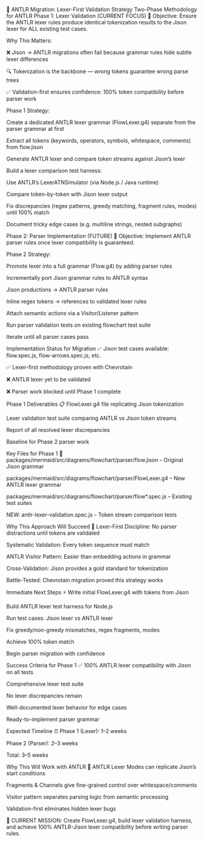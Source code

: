 🚀 ANTLR Migration: Lexer-First Validation Strategy
Two-Phase Methodology for ANTLR
Phase 1: Lexer Validation (CURRENT FOCUS) 🎯
Objective: Ensure the ANTLR lexer rules produce identical tokenization results to the Jison lexer for ALL existing test cases.

Why This Matters:

❌ Jison → ANTLR migrations often fail because grammar rules hide subtle lexer differences

🔍 Tokenization is the backbone — wrong tokens guarantee wrong parse trees

✅ Validation-first ensures confidence: 100% token compatibility before parser work

Phase 1 Strategy:

Create a dedicated ANTLR lexer grammar (FlowLexer.g4) separate from the parser grammar at first

Extract all tokens (keywords, operators, symbols, whitespace, comments) from flow.jison

Generate ANTLR lexer and compare token streams against Jison’s lexer

Build a lexer comparison test harness:

Use ANTLR’s LexerATNSimulator (via Node.js / Java runtime)

Compare token-by-token with Jison lexer output

Fix discrepancies (regex patterns, greedy matching, fragment rules, modes) until 100% match

Document tricky edge cases (e.g. multiline strings, nested subgraphs)

Phase 2: Parser Implementation (FUTURE) 🔮
Objective: Implement ANTLR parser rules once lexer compatibility is guaranteed.

Phase 2 Strategy:

Promote lexer into a full grammar (Flow.g4) by adding parser rules

Incrementally port Jison grammar rules to ANTLR syntax

Jison productions → ANTLR parser rules

Inline regex tokens → references to validated lexer rules

Attach semantic actions via a Visitor/Listener pattern

Run parser validation tests on existing flowchart test suite

Iterate until all parser cases pass

Implementation Status for Migration
✅ Jison test cases available: flow.spec.js, flow-arrows.spec.js, etc.

✅ Lexer-first methodology proven with Chevrotain

❌ ANTLR lexer yet to be validated

❌ Parser work blocked until Phase 1 complete

Phase 1 Deliverables 📋
FlowLexer.g4 file replicating Jison tokenization

Lexer validation test suite comparing ANTLR vs Jison token streams

Report of all resolved lexer discrepancies

Baseline for Phase 2 parser work

Key Files for Phase 1 📁
packages/mermaid/src/diagrams/flowchart/parser/flow.jison – Original Jison grammar

packages/mermaid/src/diagrams/flowchart/parser/FlowLexer.g4 – New ANTLR lexer grammar

packages/mermaid/src/diagrams/flowchart/parser/flow\*.spec.js – Existing test suites

NEW: antlr-lexer-validation.spec.js – Token stream comparison tests

Why This Approach Will Succeed 🎯
Lexer-First Discipline: No parser distractions until tokens are validated

Systematic Validation: Every token sequence must match

ANTLR Visitor Pattern: Easier than embedding actions in grammar

Cross-Validation: Jison provides a gold standard for tokenization

Battle-Tested: Chevrotain migration proved this strategy works

Immediate Next Steps ⚡
Write initial FlowLexer.g4 with tokens from Jison

Build ANTLR lexer test harness for Node.js

Run test cases: Jison lexer vs ANTLR lexer

Fix greedy/non-greedy mismatches, regex fragments, modes

Achieve 100% token match

Begin parser migration with confidence

Success Criteria for Phase 1 ✅
100% ANTLR lexer compatibility with Jison on all tests

Comprehensive lexer test suite

No lexer discrepancies remain

Well-documented lexer behavior for edge cases

Ready-to-implement parser grammar

Expected Timeline ⏰
Phase 1 (Lexer): 1–2 weeks

Phase 2 (Parser): 2–3 weeks

Total: 3–5 weeks

Why This Will Work with ANTLR 💪
ANTLR Lexer Modes can replicate Jison’s start conditions

Fragments & Channels give fine-grained control over whitespace/comments

Visitor pattern separates parsing logic from semantic processing

Validation-first eliminates hidden lexer bugs

🎯 CURRENT MISSION: Create FlowLexer.g4, build lexer validation harness, and achieve 100% ANTLR-Jison lexer compatibility before writing parser rules.
